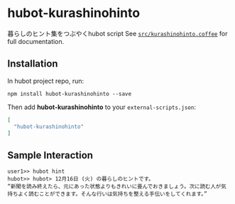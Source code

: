 # hubot-kurashinohinto

暮らしのヒント集をつぶやくhubot script
See [`src/kurashinohinto.coffee`](src/kurashinohinto.coffee) for full documentation.

## Installation

In hubot project repo, run:

`npm install hubot-kurashinohinto --save`

Then add **hubot-kurashinohinto** to your `external-scripts.json`:

```json
[
  "hubot-kurashinohinto"
]
```

## Sample Interaction

```
user1>> hubot hint
hubot>> hubot> 12月16日 (火) の暮らしのヒントです。
“新聞を読み終えたら、元にあった状態よりもきれいに畳んでおきましょう。次に読む人が気持ちよく読むことができます。そんな行いは気持ちを整える手伝いをしてくれます。”
```
